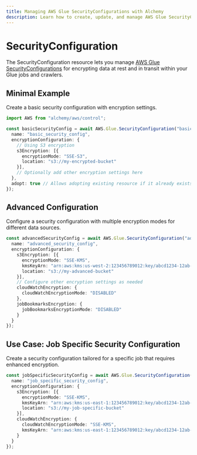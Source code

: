 ```yaml
---
title: Managing AWS Glue SecurityConfigurations with Alchemy
description: Learn how to create, update, and manage AWS Glue SecurityConfigurations using Alchemy Cloud Control.
---
```


# SecurityConfiguration

The SecurityConfiguration resource lets you manage [AWS Glue SecurityConfigurations](https://docs.aws.amazon.com/glue/latest/userguide/) for encrypting data at rest and in transit within your Glue jobs and crawlers.

## Minimal Example

Create a basic security configuration with encryption settings.

```ts
import AWS from "alchemy/aws/control";

const basicSecurityConfig = await AWS.Glue.SecurityConfiguration("basicSecurityConfig", {
  name: "basic_security_config",
  encryptionConfiguration: {
    // Using S3 encryption
    s3Encryption: [{
      encryptionMode: "SSE-S3",
      location: "s3://my-encrypted-bucket"
    }],
    // Optionally add other encryption settings here
  },
  adopt: true // Allows adopting existing resource if it already exists
});
```

## Advanced Configuration

Configure a security configuration with multiple encryption modes for different data sources.

```ts
const advancedSecurityConfig = await AWS.Glue.SecurityConfiguration("advancedSecurityConfig", {
  name: "advanced_security_config",
  encryptionConfiguration: {
    s3Encryption: [{
      encryptionMode: "SSE-KMS",
      kmsKeyArn: "arn:aws:kms:us-west-2:123456789012:key/abcd1234-12ab-34cd-56ef-1234567890ab",
      location: "s3://my-advanced-bucket"
    }],
    // Configure other encryption settings as needed
    cloudWatchEncryption: {
      cloudWatchEncryptionMode: "DISABLED"
    },
    jobBookmarksEncryption: {
      jobBookmarksEncryptionMode: "DISABLED"
    }
  }
});
```

## Use Case: Job Specific Security Configuration

Create a security configuration tailored for a specific job that requires enhanced encryption.

```ts
const jobSpecificSecurityConfig = await AWS.Glue.SecurityConfiguration("jobSpecificSecurityConfig", {
  name: "job_specific_security_config",
  encryptionConfiguration: {
    s3Encryption: [{
      encryptionMode: "SSE-KMS",
      kmsKeyArn: "arn:aws:kms:us-east-1:123456789012:key/abcd1234-12ab-34cd-56ef-1234567890ab",
      location: "s3://my-job-specific-bucket"
    }],
    cloudWatchEncryption: {
      cloudWatchEncryptionMode: "SSE-KMS",
      kmsKeyArn: "arn:aws:kms:us-east-1:123456789012:key/abcd1234-12ab-34cd-56ef-1234567890ab"
    }
  }
});
```